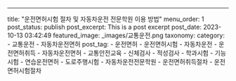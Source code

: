 ---
title: "운전면허시험 절차 및 자동차운전 전문학원 이용 방법"
menu_order: 1
post_status: publish
post_excerpt: This is a post excerpt
post_date: 2023-10-13 03:42:49
featured_image: _images/교통운전.png
taxonomy:
    category:
        - 교통운전
        - 자동차운전면허
    post_tag:
        - 운전면허
        -  운전면허시험
        -  자동차운전
        -  운전면허취득
        -  자동차운전면허
        -  교통안전교육
        -  신체검사
        -  적성검사
        -  학과시험
        -  기능시험
        -  연습운전면허
        -  도로주행시험
        -  자동차운전전문학원
        -  운전면허취득절차
        -  운전면허시험절차
